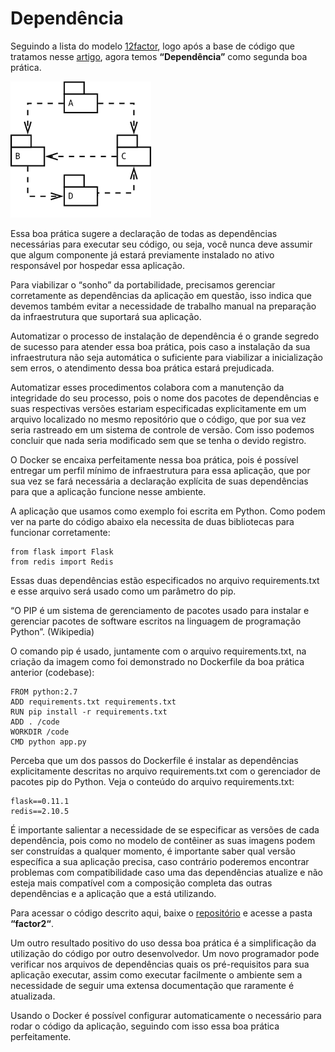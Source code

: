 # Dependência

Seguindo a lista do modelo [12factor](http://12factor.net/), logo após a base de código que tratamos nesse [artigo](http://techfree.com.br/2016/06/dockerizando-aplicacoes-base-de-codigo/), agora temos **“Dependência”** como segunda boa prática.

![](images/dependencia.png)

Essa boa prática sugere a declaração de todas as dependências necessárias para executar seu código, ou seja, você nunca deve assumir que algum componente já estará previamente instalado no ativo responsável por hospedar essa aplicação.

Para viabilizar o “sonho” da portabilidade, precisamos gerenciar corretamente as dependências da aplicação em questão, isso indica que devemos também evitar a necessidade de trabalho manual na preparação da infraestrutura que suportará sua aplicação.

Automatizar o processo de instalação de dependência é o grande segredo de sucesso para atender essa boa prática, pois caso a instalação da sua infraestrutura não seja automática o suficiente para viabilizar a inicialização sem erros, o atendimento dessa boa prática estará prejudicada.

Automatizar esses procedimentos colabora com a manutenção da integridade do seu processo, pois o nome dos pacotes de dependências e suas respectivas versões estariam especificadas explicitamente em um arquivo localizado no mesmo repositório que o código, que por sua vez seria rastreado em um sistema de controle de versão. Com isso podemos concluir que nada seria modificado sem que se tenha o devido registro.

O Docker se encaixa perfeitamente nessa boa prática, pois é possível entregar um perfil mínimo de infraestrutura para essa aplicação, que por sua vez se fará necessária a declaração explícita de suas dependências para que a aplicação funcione nesse ambiente.

A aplicação que usamos como exemplo foi escrita em Python. Como podem ver na parte do código abaixo ela necessita de duas bibliotecas para funcionar corretamente:

```
from flask import Flask
from redis import Redis
```

Essas duas dependências estão especificados no arquivo requirements.txt e esse arquivo será usado como um parâmetro do pip.

“O PIP é um sistema de gerenciamento de pacotes usado para instalar e gerenciar pacotes de software escritos na linguagem de programação Python”. (Wikipedia)

O comando pip é usado, juntamente com o arquivo requirements.txt, na criação da imagem como foi demonstrado no Dockerfile da boa prática anterior (codebase):

```
FROM python:2.7
ADD requirements.txt requirements.txt
RUN pip install -r requirements.txt
ADD . /code
WORKDIR /code
CMD python app.py
```

Perceba que um dos passos do Dockerfile é instalar as dependências explicitamente descritas no arquivo requirements.txt com o gerenciador de pacotes pip do Python. Veja o conteúdo do arquivo requirements.txt:

```
flask==0.11.1
redis==2.10.5
```

É importante salientar a necessidade de se especificar as versões de cada dependência, pois como no modelo de contêiner as suas imagens podem ser construídas a qualquer momento, é importante saber qual versão específica a sua aplicação precisa, caso contrário poderemos encontrar problemas com compatibilidade caso uma das dependências atualize e não esteja mais compatível com a composição completa das outras dependências e a aplicação que a está utilizando.

Para acessar o código descrito aqui, baixe o [repositório](https://github.com/gomex/exemplo-12factor-docker) e acesse a pasta **“factor2“**.

Um outro resultado positivo do uso dessa boa prática é a simplificação da utilização do código por outro desenvolvedor. Um novo programador pode verificar nos arquivos de dependências quais os pré-requisitos para sua aplicação executar, assim como executar facilmente o ambiente sem a necessidade de seguir uma extensa documentação que raramente é atualizada.

Usando o Docker é possível configurar automaticamente o necessário para rodar o código da aplicação, seguindo com isso essa boa prática perfeitamente.
